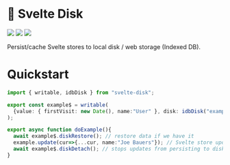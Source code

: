 # 💾 Svelte Disk

[<img src="https://img.shields.io/github/v/tag/syfrtech/svelte-disk" />](https://github.com/syfrtech/svelte-disk/releases) [<img src="https://img.shields.io/github/languages/top/syfrtech/svelte-disk" />](https://github.com/syfrtech/svelte-disk/tree/master/src) [<img src="https://img.shields.io/github/package-json/dependency-version/syfrtech/svelte-disk/dev/svelte" />](#svelte)

Persist/cache Svelte stores to local disk / web storage (Indexed DB).

# Quickstart

```ts
import { writable, idbDisk } from "svelte-disk";

export const example$ = writable(
  {value: { firstVisit: new Date(), name:"User" }, disk: idbDisk("example") }
);

export async function doExample(){
  await example$.diskRestore(); // restore data if we have it
  example.update(cur=>{...cur, name:"Joe Bauers"}); // Svelte store updates are auto-persisted to disk
  await example$.diskDetach(); // stops updates from persisting to disk
}
```
